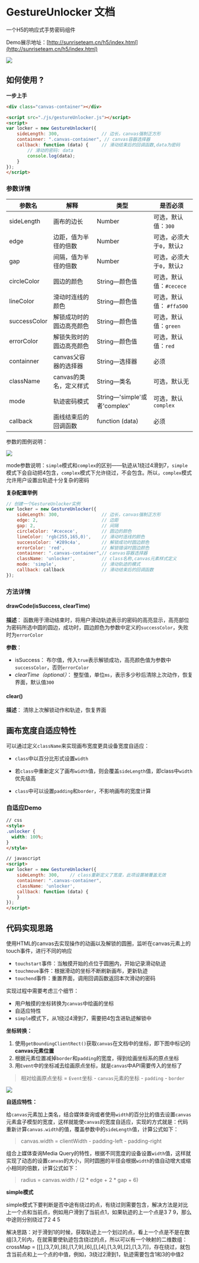 # GestureUnlocker 文档

一个H5的响应式手势密码组件

Demo展示地址：[http://sunriseteam.cn/h5/index.html](http://sunriseteam.cn/h5/index.html)

![](./demo.png)

## 如何使用 ?

**一步上手**

```html
<div class="canvas-container"></div>

<script src="./js/gestureUnlocker.js"></script>
<script>
var locker = new GestureUnlocker({
    sideLength: 300,				// 边长，canvas强制正方形
    containner: ".canvas-container", // canvas容器选择器
    callback: function (data) {  	// 滑动结束后的回调函数,data为密码
      	// 滑动的密码: data
      	console.log(data);
    }
});
</script>
```

### 参数详情

| 参数名          | 解释             | 类型                         | 是否必须              |
| ------------ | -------------- | -------------------------- | ----------------- |
| sideLength   | 画布的边长          | Number                     | 可选，默认值：`300`      |
| edge         | 边距，值为半径的倍数     | Number                     | 可选，必须大于`0`，默认`2`  |
| gap          | 间隔，值为半径的倍数     | Number                     | 可选，必须大于`0`，默认`2`  |
| circleColor  | 圆边的颜色          | String—颜色值                 | 可选，默认值：`#cecece`  |
| lineColor    | 滑动时连线的颜色       | String—颜色值                 | 可选，默认值： `#ffa500` |
| successColor | 解锁成功时的圆边高亮颜色   | String—颜色值                 | 可选，默认值：`green`    |
| errorColor   | 解锁失败时的圆边高亮颜色   | String—颜色值                 | 可选，默认值：`red`      |
| containner   | canvas父容器的选择器  | String—选择器                 | 必须                |
| className    | canvas的类名，定义样式 | String—类名                  | 可选，默认无            |
| mode         | 轨迹密码模式         | String—'simple'或者'complex' | 可选，默认`complex`    |
| callback     | 画线结束后的回调函数     | function (data)            | 必须                |

参数的图例说明：

![](./parameters.png)

mode参数说明：`simple`模式和`complex`的区别——轨迹从1绕过4滑到7，`simple`模式下会自动把4包含，`complex`模式下允许绕过，不会包含。所以，`complex`模式允许用户设置出轨迹十分复杂的密码

**复杂配置举例**

```javascript
// 创建一个GestureUnlocker实例
var locker = new GestureUnlocker({
    sideLength: 300,                // 边长，canvas强制正方形
    edge: 2,                        // 边距
    gap: 2,                         // 间隔
    circleColor: '#cecece',         // 圆边的颜色
    lineColor: 'rgb(255,165,0)',    // 滑动时连线的颜色
    successColor: '#289c4a',        // 解锁成功时圆边颜色
    errorColor: 'red',              // 解锁错误时圆边颜色
    containner: ".canvas-container",// canvas容器选择器
    className: 'unlocker',          // class名称,canvas元素样式定义
    mode: 'simple',                 // 滑动轨迹的模式
    callback: callback              // 滑动结束后的回调函数
});
```



### 方法详情

#### drawCode(isSuccess, clearTime)

**描述**： 函数用于滑动结束时，将用户滑动轨迹表示的密码的高亮显示，高亮部位为密码所选中圆的圆边，成功时，圆边颜色为参数中定义的`successColor`，失败时为`errorColor`

**参数**：

* isSuccess： 布尔值，传入`true`表示解锁成功，高亮颜色值为参数中`successColor`，否则`errorColor`
* *clearTime（optional）*： 整型值，单位`ms`，表示多少秒后清除上次动作，恢复界面，默认值`300`

#### clear()

**描述**： 清除上次解锁动作和轨迹，恢复界面

## 画布宽度自适应特性

可以通过定义`className`来实现画布宽度更具设备宽度自适应：

* `class`中以百分比形式设置`width`


* 若`class`中重新定义了画布`width`值，则会覆盖`sideLength`值，即class中`width`优先级高
* `class`中可以设置`padding`和`border`，不影响画布的宽度计算

### 自适应Demo

```html
// css
<style>
.unlocker {
  width: 100%;
}
</style>

// javascript
<script>
var locker = new GestureUnlocker({
    sideLength: 300,	// class重新定义了宽度，此项设置被覆盖无效
    containner: ".canvas-container",
    className: 'unlocker',
    callback: function (data) {
    }
});
</script>
```

## 代码实现思路

使用HTML的canvas去实现操作的动画以及解锁的圆圈，监听在canvas元素上的touch事件，进行不同的响应

* `touchstart`事件：当触摸开始的点位于圆圈内，开始记录滑动轨迹
* `touchmove`事件：根据滑动的坐标不断刷新画布，更新轨迹
* `touchend`事件：重置界面，调用回调函数返回本次滑动的密码

实现过程中需要考虑三个细节：

* 用户触摸的坐标转换为`canvas`中绘画的坐标
* 自适应特性
* `simple`模式下，从1绕过4滑到7，需要把4包含进轨迹解锁中

**坐标转换：**

1. 使用`getBoundingClientRect()`获取`canvas`在文档中的坐标，即下图中标记的**canvas元素位置**
2. 根据元素位置减掉`border`和`padding`的宽度，得到绘画坐标系的原点坐标
3. 用`Event`中的坐标减去绘画原点坐标，就是`canvas`中API需要传入的坐标了

> 相对绘画原点坐标 = `Event`坐标 - `canvas`元素的坐标 - `padding` - `border`

![](./demo1.png)

**自适应特性：**

给`canvas`元素加上类名，结合媒体查询或者使用`width`的百分比的值去设置`canvas`元素盒子模型的宽度，这样就能使`canvas`的宽度自适应，实现的方式就是：代码重新计算`canvas.width`的值，覆盖参数中的`sideLength`值，计算公式如下：

> canvas.width = clientWidth - padding-left - padding-right 

组合上媒体查询Media Query的特性，根据不同宽度的设备设置`width`值，这样就实现了动态的设置`canvas`的大小，同时圆圈的半径会根据`width`的值自动增大或缩小相同的倍数，计算公式如下：

> radius = canvas.width / (2 * edge + 2 * gap + 6)

**simple模式**

simple模式下要判断是否中途有绕过的点，有绕过则需要包含，解决方法是对比上一个点和当前点，例如用户滑到了当前点1，如果轨迹的上一个点是3 7 9，那么中途则分别绕过了2 4 5

解决思路：对于滑到1的时候，获取轨迹上一个划过的点，看上一个点是不是在数组[3,7,9]内，在就需要使轨迹包含绕过的点，所以可以有一个映射的二维数组：crossMap = [[],[3,7,9],[8],[1,7,9],[6],[],[4],[1,3,9],[2],[1,3,7]]，存在绕过，就包含当前点和上一个点的中值，例如，3绕过2滑到1，轨迹需要包含1和3的中值2